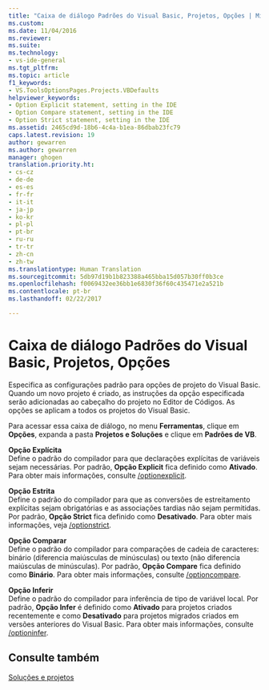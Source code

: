 ```yaml
---
title: "Caixa de diálogo Padrões do Visual Basic, Projetos, Opções | Microsoft Docs"
ms.custom: 
ms.date: 11/04/2016
ms.reviewer: 
ms.suite: 
ms.technology:
- vs-ide-general
ms.tgt_pltfrm: 
ms.topic: article
f1_keywords:
- VS.ToolsOptionsPages.Projects.VBDefaults
helpviewer_keywords:
- Option Explicit statement, setting in the IDE
- Option Compare statement, setting in the IDE
- Option Strict statement, setting in the IDE
ms.assetid: 2465cd9d-18b6-4c4a-b1ea-86dbab23fc79
caps.latest.revision: 19
author: gewarren
ms.author: gewarren
manager: ghogen
translation.priority.ht:
- cs-cz
- de-de
- es-es
- fr-fr
- it-it
- ja-jp
- ko-kr
- pl-pl
- pt-br
- ru-ru
- tr-tr
- zh-cn
- zh-tw
ms.translationtype: Human Translation
ms.sourcegitcommit: 5db97d19b1b823388a465bba15d057b30ff0b3ce
ms.openlocfilehash: f0069432ee36bb1e6830f36f60c435471e2a521b
ms.contentlocale: pt-br
ms.lasthandoff: 02/22/2017

---
```

# <a name="visual-basic-defaults-projects-options-dialog-box"></a>Caixa de diálogo Padrões do Visual Basic, Projetos, Opções
Especifica as configurações padrão para opções de projeto do Visual Basic. Quando um novo projeto é criado, as instruções da opção especificada serão adicionadas ao cabeçalho do projeto no Editor de Códigos. As opções se aplicam a todos os projetos do Visual Basic.  
  
 Para acessar essa caixa de diálogo, no menu **Ferramentas**, clique em **Opções**, expanda a pasta **Projetos e Soluções** e clique em **Padrões de VB**.  
  
 **Opção Explícita**  
 Define o padrão do compilador para que declarações explícitas de variáveis sejam necessárias. Por padrão, **Opção Explicit** fica definido como **Ativado**. Para obter mais informações, consulte [/optionexplicit](/dotnet/visual-basic/reference/command-line-compiler/optionexplicit).  
  
 **Opção Estrita**  
 Define o padrão do compilador para que as conversões de estreitamento explícitas sejam obrigatórias e as associações tardias não sejam permitidas. Por padrão, **Opção Strict** fica definido como **Desativado**. Para obter mais informações, veja [/optionstrict](/dotnet/visual-basic/reference/command-line-compiler/optionstrict).  
  
 **Opção Comparar**  
 Define o padrão do compilador para comparações de cadeia de caracteres: binário (diferencia maiúsculas de minúsculas) ou texto (não diferencia maiúsculas de minúsculas). Por padrão, **Opção Compare** fica definido como **Binário**. Para obter mais informações, consulte [/optioncompare](/dotnet/visual-basic/reference/command-line-compiler/optioncompare).  
  
 **Opção Inferir**  
 Define o padrão do compilador para inferência de tipo de variável local. Por padrão, **Opção Infer** é definido como **Ativado** para projetos criados recentemente e como **Desativado** para projetos migrados criados em versões anteriores do Visual Basic. Para obter mais informações, consulte [/optioninfer](/dotnet/visual-basic/reference/command-line-compiler/optioninfer).  
  
## <a name="see-also"></a>Consulte também  
 [Soluções e projetos](../../ide/solutions-and-projects-in-visual-studio.md)
